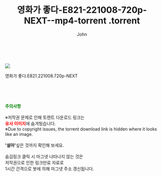 ﻿---
layout: post
title:  "                   영화가 좋다-E821-221008-720p-NEXT--mp4-torrent                .torrent"
author: John
categories: [ TV ]
tags: [  ]
image: https://torrentrj57.com/uploadfile/full/c4d18faf7934d3c7486b303f31302ba6086ae98e.jpg 
description: "                   영화가 좋다-E821-221008-720p-NEXT--mp4-torrent                 torrent 정보 공유"
toc: true
toc_sticky: true
---

<br>
<p><img src="https://torrentrj57.com/uploadfile/full/c4d18faf7934d3c7486b303f31302ba6086ae98e.jpg"/></p>
 영화가 좋다.E821.221008.720p-NEXT  
    
<br><br><br>
<p data-ke-size="size16"><b><span style="color: green;">주의사항</span></b><br /><br />※저작권 문제로 인해 토렌트 다운로드 링크는<br /><b><span style="color: red;">유사 이미지</span></b>에 숨겨뒀습니다.<br />※Due to copyright issues, the torrent download link is hidden where it looks like an image.<br /><br /><b>'설마'</b>싶은 것까지 확인해 보세요.<br /><br />숨김링크 클릭 시 마그넷 나타나지 않는 것은<br />저작권으로 인한 링크만료 자료로<br />1시간 간격으로 봇에 의해 마그넷 주소 갱신됩니다.</p>
